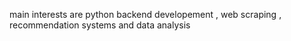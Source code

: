 main interests are python backend developement , web scraping , recommendation systems and data analysis

<!---
aymenduzstuff/aymenduzstuff is a ✨ special ✨ repository because its `README.md` (this file) appears on your GitHub profile.
You can click the Preview link to take a look at your changes.
--->
